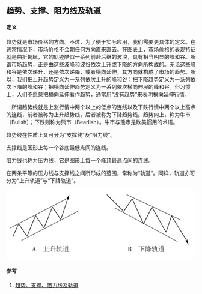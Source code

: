 ## 趋势、支撑、阻力线及轨道

#### 定义
趋势就是市场价格的方向。不过，为了便于实际应用，我们需要更具体的定义。在通常情况下，市场价格不会朝任何方向直来直去。在图表上，市场价格的表现特征就是曲折蜿蜒，它的轨迹酷似一系列前赴后继的波浪，具有相当明显的峰和谷。所谓市场趋势，正是由这些波峰和波谷依次上升或下降的方向所构成的。无论这些峰和谷是依次递升，还是依次递降，或者横向延伸，其方向就构成了市场的趋势。所以，我们把上升趋势定义为一系列依次上升的峰和谷；把下降趋势定义为一系列依次下降的峰和谷；把横向延伸趋势定义为一系列依次横向伸展的峰和谷。但习惯上，人们不愿意把横向延伸看作趋势，通常用“没有趋势”来表明横向延伸行情。

　所谓趋势线就是上涨行情中两个以上的低点的连线以及下跌行情中两个以上高点的连线，前者被称为上升趋势线，后者被称为下降趋势线。趋势向上，称为牛市（Bulish）；下跌则称为熊市（Bearlish）。牛市与熊市是欧美惯用的术语。

趋势线在性质上又可分为“支撑线”及“阻力线”。

支撑线是图形上每一个谷底最低点间的连线。

阻力线也称为压力线，它是图形上每一个峰顶最高点间的连线。

在两条平等的压力线与支撑线之间所形成的范围，常称为“轨道”。同样，轨道亦可分为“上升轨道”与“下降轨道”。

![趋势轨道](/images/article/趋势、支撑、阻力线及轨道/trend_line_01.jpg '趋势轨道')

#### 参考
1. [趋势、支撑、阻力线及轨道](http://edu.cfachina.org/qhxy/QHABC/jsmfx/201510/t20151023_1878336.html '趋势、支撑、阻力线及轨道')